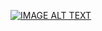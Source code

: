 [![IMAGE ALT TEXT](http://img.youtube.com/vi/hQVVe-152t4/0.jpg)](http://www.youtube.com/watch?v=hQVVe-152t4 "Video Title")